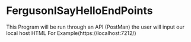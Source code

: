 # FergusonISayHelloEndPoints

This Program will be run through an API (PostMan) the user will input our local host HTML For Example(https://localhost:7212/)
